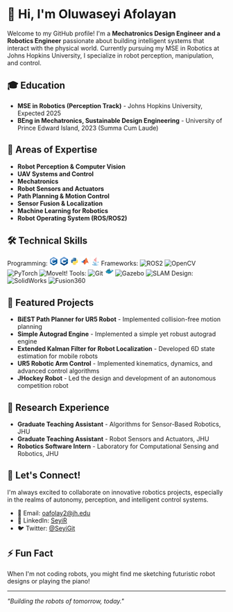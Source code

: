 # 👋 Hi, I'm Oluwaseyi Afolayan

Welcome to my GitHub profile! I'm a **Mechatronics Design Engineer and a Robotics Engineer** passionate about building intelligent systems that interact with the physical world. Currently pursuing my MSE in Robotics at Johns Hopkins University, I specialize in robot perception, manipulation, and control.

## 🎓 Education
- **MSE in Robotics (Perception Track)** - Johns Hopkins University, Expected 2025
- **BEng in Mechatronics, Sustainable Design Engineering** - University of Prince Edward Island, 2023 (Summa Cum Laude)

## 🤖 Areas of Expertise
- **Robot Perception & Computer Vision**
- **UAV Systems and Control**
- **Mechatronics**
- **Robot Sensors and Actuators**
- **Path Planning & Motion Control**
- **Sensor Fusion & Localization**
- **Machine Learning for Robotics**
- **Robot Operating System (ROS/ROS2)**

## 🛠️ Technical Skills
Programming:
<img src="https://raw.githubusercontent.com/devicons/devicon/master/icons/c/c-original.svg" alt="C" width="20" height="20"/> <img src="https://raw.githubusercontent.com/devicons/devicon/master/icons/cplusplus/cplusplus-original.svg" alt="C++" width="20" height="20"/> <img src="https://raw.githubusercontent.com/devicons/devicon/master/icons/python/python-original.svg" alt="Python" width="20" height="20"/> <img src="https://raw.githubusercontent.com/devicons/devicon/master/icons/matlab/matlab-original.svg" alt="MATLAB" width="20" height="20"/> <img src="https://raw.githubusercontent.com/devicons/devicon/master/icons/java/java-original.svg" alt="Java" width="20" height="20"/>
Frameworks: <img src="https://upload.wikimedia.org/wikipedia/commons/b/bb/Ros_logo.svg" alt="ROS2" width="40" height="20"/> <img src="https://opencv.org/wp-content/uploads/2020/07/OpenCV_logo_no_text-1.svg" alt="OpenCV" width="20" height="20"/> <img src="https://www.vectorlogo.zone/logos/pytorch/pytorch-icon.svg" alt="PyTorch" width="20" height="20"/> <img src="https://moveit.ros.org/assets/images/moveit_logo-black.png" alt="MoveIt!" width="20" height="20"/>
Tools: <img src="https://www.vectorlogo.zone/logos/git-scm/git-scm-icon.svg" alt="Git" width="20" height="20"/> <img src="https://raw.githubusercontent.com/devicons/devicon/master/icons/docker/docker-original.svg" alt="Docker" width="20" height="20"/> <img src="http://gazebosim.org/assets/logos/gazebo_vert_pos-eeb31842ce15a4173bdf254e77554764a5a7baf7b1ae8459dfc621c1d5263f1c.svg" alt="Gazebo" width="20" height="20"/> <img src="https://upload.wikimedia.org/wikipedia/commons/a/a0/SLAM_example.gif" alt="SLAM" width="20" height="20"/>
Design: <img src="https://img.icons8.com/color/48/000000/solidworks.png" alt="SolidWorks" width="20" height="20"/> <img src="https://www.vectorlogo.zone/logos/autodesk/autodesk-icon.svg" alt="Fusion360" width="20" height="20"/>

## 🌟 Featured Projects
- **BiEST Path Planner for UR5 Robot** - Implemented collision-free motion planning
- **Simple Autograd Engine** - Implemented a simple yet robust autograd engine
- **Extended Kalman Filter for Robot Localization** - Developed 6D state estimation for mobile robots
- **UR5 Robotic Arm Control** - Implemented kinematics, dynamics, and advanced control algorithms
- **JHockey Robot** - Led the design and development of an autonomous competition robot

## 🔬 Research Experience
- **Graduate Teaching Assistant** - Algorithms for Sensor-Based Robotics, JHU
- **Graduate Teaching Assistant** - Robot Sensors and Actuators, JHU
- **Robotics Software Intern** - Laboratory for Computational Sensing and Robotics, JHU

## 🤝 Let's Connect!
I'm always excited to collaborate on innovative robotics projects, especially in the realms of autonomy, perception, and intelligent control systems.

- 📧 Email: [oafolay2@jh.edu](mailto:oafolay2@jh.edu)
- 🔗 LinkedIn: [SeyiR](https://www.linkedin.com/in/SeyiR)
- 🐦 Twitter: [@SeyiGit](https://twitter.com/SeyiGit)

## ⚡ Fun Fact
When I'm not coding robots, you might find me sketching futuristic robot designs or playing the piano!

---

*"Building the robots of tomorrow, today."*
